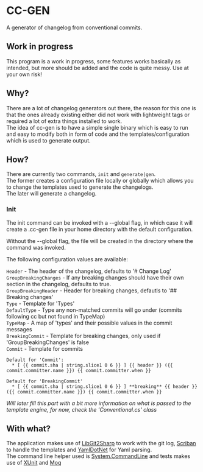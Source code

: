 # CC-GEN

A generator of changelog from conventional commits.

## Work in progress

This program is a work in progress, some features works basically as intended, 
but more should be added and the code is quite messy.
Use at your own risk!

## Why?

There are a lot of changelog generators out there, the reason for this one is 
that the ones already existing either did not work with lightweight tags
or required a lot of extra things installed to work.  
The idea of cc-gen is to have a simple single binary which is easy to
run and easy to modify both in form of code and the templates/configuration
which is used to generate output.

## How?

There are currently two commands, `init` and `generate|gen`.  
The former creates a configuration file locally or globally which allows
you to change the templates used to generate the changelogs.  
The later will generate a changelog.

### Init

The init command can be invoked with a --global flag, in which case it will
create a .cc-gen file in your home directory with the default configuration.  

Without the --global flag, the file will be created in the directory where
the command was invoked.

The following configuration values are available:

`Header` - The header of the changelog, defaults to '# Change Log'  
`GroupBreakingChanges` - If any breaking changes should have their own section
in the changelog, defaults to true.  
`GroupBreakingHeader` - Header for breaking changes, defautls to '## Breaking changes'  
`Type` - Template for 'Types'  
`DefaultType` - Type any non-matched commits will go under (commits following cc but not found in TypeMap)  
`TypeMap` - A map of 'types' and their possible values in the commit messages  
`BreakingCommit` - Template for breaking changes, only used if 'GroupBreakingChanges' is false  
`Commit` - Template for commits  


```text 
Default for 'Commit':
  * [ {{ commit.sha | string.slice1 0 6 }} ] {{ header }} ({{ commit.committer.name }}) {{ commit.committer.when }}  

Default for 'BreakingCommit' 
  * [ {{ commit.sha | string.slice1 0 6 }} ] **breaking** {{ header }} ({{ commit.committer.name }}) {{ commit.committer.when }}  
```

_Will later fill this part with a bit more information on what is passed to the template engine,
for now, check the 'Conventional.cs' class_

## With what?

The application makes use of [LibGit2Sharp](https://github.com/libgit2/libgit2sharp/) to 
work with the git log, [Scriban](https://github.com/scriban/scriban) to handle the templates 
and [YamlDotNet](https://github.com/aaubry/YamlDotNet) for Yaml parsing.  
The command line helper used is [System.CommandLine](https://github.com/dotnet/command-line-api) 
and tests makes use of [XUnit](https://xunit.net/) and [Moq](https://github.com/moq/moq)
